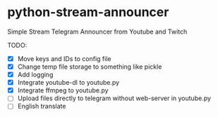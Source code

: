 # python-stream-announcer
Simple Stream Telegram Announcer from Youtube and Twitch

TODO:
- [X] Move keys and IDs to config file
- [X] Change temp file storage to something like pickle
- [X] Add logging
- [X] Integrate youtube-dl to youtube.py
- [X] Integrate ffmpeg to youtube.py
- [ ] Upload files directly to telegram without web-server in youtube.py
- [ ] English translate
